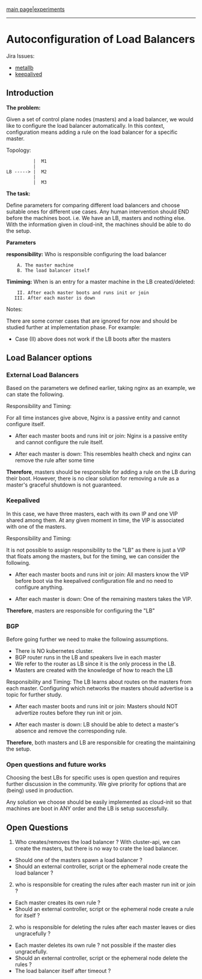 [main page](README.md)|[experiments](experiments/AIR-140_.md)

---

# Autoconfiguration of Load Balancers

Jira Issues: 
- [metallb](https://airship.atlassian.net/browse/AIR-5)
- [keepalived](https://airship.atlassian.net/browse/AIR-140)

## Introduction

**The problem:**

Given a set of control plane nodes (masters) and a load balancer, we would like to configure the load balancer automatically. In this context, configuration means adding a rule on the load balancer for a specific master.

Topology:

```
          |  M1
          | 
LB -----> |  M2
          |
          |  M3
```

**The task:**

Define parameters for comparing different load balancers and choose suitable ones for different use cases. Any human intervention should END before the machines boot. i.e. We have an LB, masters and nothing else. With the information given in cloud-init, the machines should be able to do the setup.

**Parameters**

 **responsibility:** Who is responsible configuring the load balancer

        A. The master machine
        B. The load balancer itself

**Timiming:** When is an entry for a master machine in the LB created/deleted:

        II. After each master boots and runs init or join
       III. After each master is down

Notes:

There are some corner cases that are ignored for now and should be studied further at implementation phase. For example:

- Case (II) above does not work if the LB boots after the masters

## Load Balancer options

### External Load Balancers
Based on the parameters we defined earlier, taking nginx as an example, we can state the following.

Responsibility and Timing:

For all time instances give above, Nginx is a passive entity and cannot configure itself.

- After each master boots and runs init or join:
Nginx is a passive entity and cannot configure the rule itself.

- After each master is down:
This resembles health check and nginx can remove the rule after some time

**Therefore**, masters should be responsible for adding a rule on the LB during their boot. However, there is no clear solution for removing a rule as a master's graceful shutdown is not guaranteed.

### Keepalived

In this case, we have three masters, each with its own IP and one VIP shared among them. At any given moment in time, the VIP is associated with one of the masters.

Responsibility and Timing:

It is not possible to assign responsibility to the "LB" as there is just a VIP that floats among the masters, but for the timing, we can consider the following. 

- After each master boots and runs init or join:
All masters know the VIP before boot via the keepalived configuration file and no need to configure anything.

- After each master is down:
One of the remaining masters takes the VIP.

**Therefore**, masters are responsible for configuring the "LB"

### BGP

Before going further we need to make the following assumptions.

- There is NO kubernetes cluster.
- BGP router runs in the LB and speakers live in each master
- We refer to the router as LB since it is the only process in the LB.
- Masters are created with the knowledge of how to reach the LB 

Responsibility and Timing:
The LB learns about routes on the masters from each master. Configuring which networks the masters should advertise is a topic for further study.

- After each master boots and runs init or join:
Masters should NOT advertize routes before they run init or join.

- After each master is down: 
LB should be able to detect a master's absence and remove the corresponding rule.

**Therefore**, both masters and LB are responsible for creating the maintaining the setup.

### Open questions and future works

Choosing the best LBs for specific uses is open question and requires further discussion in the community. We give priority for options that are (being) used in production.

Any solution we choose should be easily implemented as cloud-init so that machines are boot in ANY order and the LB is setup successfully.

## Open Questions

1. Who creates/removes the load balancer ?
With cluster-api, we can create the masters, but there is no way to crate the load balancer.
- Should one of the masters spawn a load balancer ?
- Should an external controller, script or the ephemeral node create the load balancer ?

2. who is responsible for creating the rules after each master run init or join ?
- Each master creates its own rule ?
- Should an external controller, script or the ephemeral node create a rule for itself ?


2. who is responsible for deleting the rules after each master leaves or dies ungracefully ?
- Each master deletes its own rule ? not possible if the master dies ungracefully.
- Should an external controller, script or the ephemeral node delete the rules ?
- The load balancer itself after timeout ?
